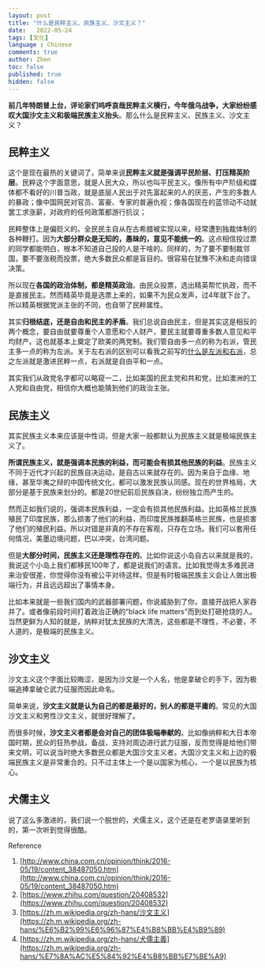 ```yaml
---
layout: post
title: "什么是民粹主义、民族主义、沙文主义？"
date:   2022-05-24
tags: [文化]
language : Chinese
comments: true
author: Zhen
toc: false
published: true
hidden: false
---
```

**前几年特朗普上台，评论家们呜呼哀哉民粹主义横行，今年俄乌战争，大家纷纷感叹大国沙文主义和极端民族主义抬头**。那么什么是民粹主义、民族主义、沙文主义？

## 民粹主义

这个是现在最热的关键词了，简单来说**民粹主义就是强调平民阶层、打压精英阶层**。民粹这个字面意思，就是人民大众，所以也叫平民主义。像所有中产阶级和媒体都不看好的川普当政，就是底层人民出于对先富起来的人的厌恶，产生的多数人的暴政；像中国网民对官员、富豪、专家的普遍仇视；像各国现在的蓝领动不动就罢工求涨薪，对政府的任何政策都游行抗议；

民粹整体上是偏贬义的。全民民主自从在古希腊被实现以来，经常遭到独裁体制的各种鞭打。因为**大部分群众是无知的，愚昧的，意见不能统一的**。这点相信投过票的同学都能明白，根本不知道自己投的人是干啥的。同样的，为了要不要制裁邻国，要不要涨税而投票，绝大多数民众都是盲目的。很容易在犹豫不决和走向错误决策。

所以现在**各国的政治体制，都是精英政治**。由民众投票，选出精英帮忙执政，而不是直接民主。然而精英毕竟是选票上来的，如果不为民众发声，过4年就下台了。所以精英根据党派主张的不同，也自带了民粹属性。

其实**归根结底，还是自由和民主的矛盾**。我们总说自由民主，但是其实这是相反的两个概念，要自由就要尊重个人意愿和个人财产，要民主就要尊重多数人意见和平均财产。这也就基本上奠定了欧美的两党制。我们管自由多一点的称为右派，管民主多一点的称为左派。关于左右派的区别可以看我之前写的[什么是左派和右派](/什么是左派和右派)，总之左派就是激进民粹一点，右派就是自由平和一点。

其实我们从政党名字都可以略窥一二，比如美国的民主党和共和党，比如澳洲的工人党和自由党，相信你大概也能猜到他们的政治主张。

## 民族主义
其实民族主义本来应该是中性词，但是大家一般都默认为民族主义就是极端民族主义了。

**所谓民族主义，就是强调本民族的利益，而可能会有损其他民族的利益**。民族主义不同于近代才兴起的民族自决运动，是自古以来就存在的。因为来自于血缘、地缘，甚至华夷之辩的中国传统文化，都可以激发民族认同感。现在的世界格局，大部分是基于民族来划分的。都是20世纪前后民族自决，纷纷独立而产生的。

然而正如我们说的，强调本民族利益，一定会有损其他民族利益。比如英格兰民族殖民了印度民族，那么损害了他们的利益，而印度民族推翻英格兰民族，也是损害了他们的殖民利益。所以对错是非真的不存在客观，只存在立场。我们可以套用任何情况，美墨边境问题，巴以冲突，台湾问题。

但是**大部分时间，民族主义还是理性存在的**。比如你说这小岛自古以来就是我的，我说这个小岛上我们都移民100年了，都是说我们的语言。比如我觉得太多难民进来治安很差，你觉得你没有被公平对待这样。但是有时极端民族主义会让人做出极端行为，并且远远超出了事情本身。

比如本来就是一些我们国内的武器部署问题，你说威胁到了你，直接开战把人家吞并了。或者像前段时间打着政治正确的“black life matters”而到处打砸抢烧的人。当然更鲜为人知的就是，纳粹对犹太民族的大清洗，这些都是不理性，不必要，不人道的，是极端的民族主义。

## 沙文主义
沙文主义这个字面比较晦涩，是因为沙文是一个人名，他是拿破仑的手下，因为极端追捧拿破仑武力征服而因此命名。

简单来说，**沙文主义就是认为自己的都是最好的，别人的都是平庸的**。常见的大国沙文主义和男性沙文主义，就很好理解了。

而很多时候，**沙文主义者都是会对自己的团体极端奉献的**。比如像纳粹和大日本帝国时期，民众的狂热参战，备战，支持对周边进行武力征服，反而觉得是给他们带来文明，可以说当时绝大多数民众都是大国沙文主义者。大国沙文主义和上边的极端民族主义是非常重合的。只不过主体上一个是以国家为核心，一个是以民族为核心。

## 犬儒主义
说了这么多激进的，我们说一个脱世的，犬儒主义，这个还是在老罗语录里听到的，第一次听到觉得很酷。
 

Reference
 1. [http://www.china.com.cn/opinion/think/2016-05/19/content_38487050.htm](http://www.china.com.cn/opinion/think/2016-05/19/content_38487050.htm)
 2. [https://www.zhihu.com/question/20408532](https://www.zhihu.com/question/20408532)
 3. [https://zh.m.wikipedia.org/zh-hans/沙文主义](https://zh.m.wikipedia.org/zh-hans/%E6%B2%99%E6%96%87%E4%B8%BB%E4%B9%89)
 4. [https://zh.m.wikipedia.org/zh-hans/犬儒主義](https://zh.m.wikipedia.org/zh-hans/%E7%8A%AC%E5%84%92%E4%B8%BB%E7%BE%A9)
<!--stackedit_data:
eyJoaXN0b3J5IjpbLTE3MTUyOTI0MzAsLTM4Mzk3MDAwMywtMj
I3NjQyMzU4LDk4NDUzNTk3NSwxNTMwMzg3OTIxLDg0NDc3NjA3
M119
-->
